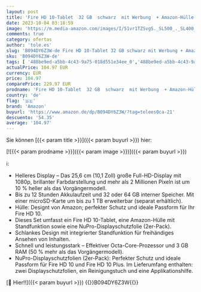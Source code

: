```yaml
---
layout: post
title: 'Fire HD 10-Tablet  32 GB  schwarz  mit Werbung  + Amazon-Hülle mit Standfunktion  schwarz  + NuPro-Displayschutzfolie  2er-Pack '
date: 2023-10-04 03:18:59
image: 'https://m.media-amazon.com/images/I/51vr1TZSvgS._SL500_._SL400_.jpg'
comments: true
category: ofertas
author: 'tole.es'
slug: 'B094DY6Z3W-de Fire HD 10-Tablet 32 GB schwarz mit Werbung + Amazon-Hülle...'
sku: 'B094DY6Z3W-de'
tags: [ '488be9ed-a5bb-4c43-9a75-018d551e34ee_0','488be9ed-a5bb-4c43-9a75-018d551e34ee_3801','Amazon-Geräte','Amazon-Geräte & Zubehör','Arborist Merchandising Root','Computer & Zubehör','Fire HD 10 tablet','Fire-Tablet-Pakete','Fire-Tablets','Geräte-Pakete','Self Service','Special Features Stores','Tablet-PCs','amazon','🇩🇪', ]
actualPrice: 104.97 EUR
currency: EUR
price: 104.97
comparePrice: 229.97 EUR
prodname: 'Fire HD 10-Tablet  32 GB  schwarz  mit Werbung  + Amazon-Hülle mit Standfunktion  schwarz  + NuPro-Displayschutzfolie  2er-Pack '
country: 'de'
flag: '🇩🇪'
brand: 'Amazon'
buyurl: 'https://www.amazon.de/dp/B094DY6Z3W/?tag=tolees0ca-21'
descuento: '54.35'
average: '104.97'
---
```


Sie können [{{< param title >}}]({{< param buyurl >}}) hier:

[![{{< param prodname >}}]({{< param image >}})]({{< param buyurl >}})

ℹ️:

- Helleres Display – Das 25,6 cm (10,1 Zoll) große Full-HD-Display mit 1080p, brillanter Farbdarstellung und mehr als 2 Millionen Pixeln ist um 10 % heller als das Vorgängermodell.
- Bis zu 12 Stunden Akkulaufzeit und 32 oder 64 GB interner Speicher. Mit einer microSD-Karte um bis zu 1 TB erweiterbar (separat erhältlich).
- Hülle: Designt von Amazon; perfekter Schutz und ideale Passform für Ihr Fire HD 10.
- Dieses Set umfasst ein Fire HD 10-Tablet, eine Amazon-Hülle mit Standfunktion sowie eine NuPro-Displayschutzfolie (2er-Pack).
- Schlankes Design mit integrierter Standfunktion für freihändiges Ansehen von Inhalten.
- Schnell und leistungsstark – Effektiver Octa-Core-Prozessor und 3 GB RAM (50 % mehr als das Vorgängermodell).
- NuPro-Displayschutzfolien (2er-Pack): Perfekter Schutz und ideale Passform für Fire HD 10 und Fire HD 10 Plus. Im Lieferumfang enthalten: zwei Displayschutzfolien, ein Reinigungstuch und eine Applikationshilfe.

[🛒 Hier!!]({{< param buyurl >}})
{{<world>}}B094DY6Z3W{{</world>}}

